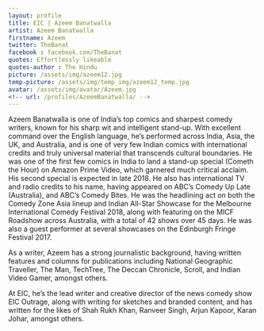```yaml
---
layout: profile 
title: EIC | Azeem Banatwalla 
artist: Azeem Banatwalla 
firstname: Azeem
twitter: TheBanat
facebook : facebook.com/TheBanat
quotes: Effortlessly likeable
quotes-author : The Hindu
picture: /assets/img/azeem12.jpg
temp-picture: /assets/img/temp_img/azeem12_temp.jpg
avatar: /assets/img/avatar/Azeem.jpg
<!-- url: /profiles/AzeemBanatwalla/ -->
---
```

Azeem Banatwalla is one of India’s top comics and sharpest comedy writers, known for his sharp wit and intelligent stand-up. With excellent command over the English language, he’s performed across India, Asia, the UK, and Australia, and is one of very few Indian comics with international credits and truly universal material that transcends cultural boundaries. He was one of the first few comics in India to land a stand-up special (Cometh the Hour) on Amazon Prime Video, which garnered much critical acclaim. His second special is expected in late 2018. He also has international TV and radio credits to his name, having appeared on ABC’s Comedy Up Late (Australia), and ABC’s Comedy Bites. He was the headlining act on both the Comedy Zone Asia lineup and Indian All-Star Showcase for the Melbourne International Comedy Festival 2018, along with featuring on the MICF Roadshow across Australia, with a total of 42 shows over 45 days. He was also a guest performer at several showcases on the Edinburgh Fringe Festival 2017.

As a writer, Azeem has a strong journalistic background, having written features and columns for publications including National Geographic Traveller, The Man, TechTree, The Deccan Chronicle, Scroll, and Indian Video Gamer, amongst others. 

At EIC, he’s the lead writer and creative director of the news comedy show EIC Outrage, along with writing for sketches and branded content, and has written for the likes of Shah Rukh Khan, Ranveer Singh, Arjun Kapoor, Karan Johar, amongst others.

